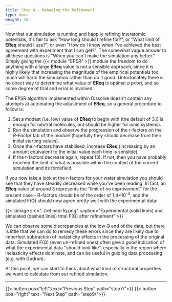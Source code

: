 ```yaml
---
title: Step 8 - Managing the Refinement
type: docs
weight: 10
---
```



Now that our simulation is running and happily refining interatomic potentials, it's fair to ask "How long should I refine for?", or "What limit of **EReq** should I use?", or even "How do I know when I've achieved the best agreement with experiment that I can get?". The somewhat vague answer to all these questions is "When you can't make the simulation any better." Simply giving the {{< module "EPSR" >}} module the freedom to do anything with a large **EReq** value is not a sensible approach, since it is highly likely that increasing the magnitude of the empirical potentials too much will harm the simulation rather than do it good. Unfortunately there is no direct way to determine what value of **EReq** is optimal _a priori_, and so some degree of trial and error is involved.

The EPSR algorithm implemented within Dissolve doesn't contain any attempts at automating the adjustment of **EReq**, so a general procedure to follow is:

1. Set a modest (i.e. low) value of **EReq** to begin with (the default of 3.0 is enough for neutral molecules, but should be higher for ionic systems).
2. Run the simulation and observe the progression of the r-factors on the _R-Factor_ tab of the module (hopefully they should decrease from their initial starting values).
3. Once the r-factors have stabilised, increase **EReq** (increasing by an amount equivalent to the initial value each time is sensible).
4. If the r-factors decrease again, repeat (3). If not, then you have probably reached the limit of what is possible within the context of the current simulation and its forcefield.

If you now take a look at the r-factors for your water simulation you should see that they have steadily decreased while you've been reading. In fact, an **EReq** value of around 3 represents the "limit of no improvement" for the present case - R-factors should be of the order of 1.4&times;10<sup>-4</sup>, and the simulated F(Q) should now agree pretty well with the experimental data:

{{< cimage src="../refined-fq.png" caption="Experimental (solid lines) and simulated (dashed lines) total F(Q) after refinement" >}}

We can observe some discrepancies at the low _Q_ end of the data, but there is little that we can do to remedy these errors since they are likely due to imperfect subtraction of inelasticity effects in the processing of the original data. Simulated F(Q) (even un-refined ones) often give a good indication of what the experimental data "should look like", especially in the region where inelasticity effects dominate, and can be useful in guiding data processing (e.g. with Gudrun).

At this point, we can start to think about what kind of structural properties we want to calculate from our refined simulation.

* * *
{{< button pos="left" text="Previous Step" path="step7/">}}
{{< button pos="right" text="Next Step" path="step9/">}}
